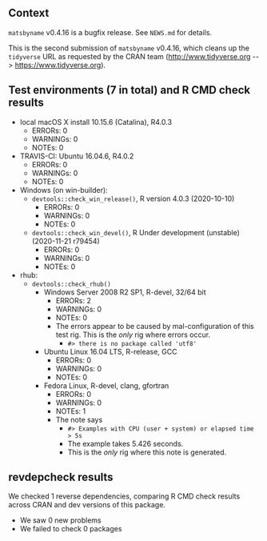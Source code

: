 ## Context
`matsbyname` v0.4.16 is a bugfix release.
See `NEWS.md` for details.

This is the second submission of `matsbyname` v0.4.16,
which cleans up the `tidyverse` URL
as requested by the CRAN team
(http://www.tidyverse.org --> https://www.tidyverse.org). 

## Test environments (7 in total) and R CMD check results
* local macOS X install 10.15.6 (Catalina), R4.0.3
    * ERRORs: 0
    * WARNINGs: 0
    * NOTEs: 0
* TRAVIS-CI: Ubuntu 16.04.6, R4.0.2
    * ERRORs: 0
    * WARNINGs: 0
    * NOTEs: 0
* Windows (on win-builder):
    * `devtools::check_win_release()`, R version 4.0.3 (2020-10-10)
        * ERRORs: 0
        * WARNINGs: 0
        * NOTEs: 0
    * `devtools::check_win_devel()`, R Under development (unstable) (2020-11-21 r79454)
        * ERRORs: 0
        * WARNINGs: 0
        * NOTEs: 0
* rhub:
    * `devtools::check_rhub()`
        * Windows Server 2008 R2 SP1, R-devel, 32/64 bit
            * ERRORs: 2
            * WARNINGs: 0
            * NOTEs: 0
            * The errors appear to be caused by mal-configuration of this test rig.
              This is the *only* rig where errors occur.
                * `#> there is no package called 'utf8'`
        * Ubuntu Linux 16.04 LTS, R-release, GCC
            * ERRORs: 0
            * WARNINGs: 0
            * NOTEs: 0
        * Fedora Linux, R-devel, clang, gfortran
            * ERRORs: 0
            * WARNINGs: 0
            * NOTEs: 1
            * The note says 
                * `#> Examples with CPU (user + system) or elapsed time > 5s`
                * The example takes 5.426 seconds.
                * This is the *only* rig where this note is generated.


## revdepcheck results

We checked 1 reverse dependencies, comparing R CMD check results across CRAN and dev versions of this package.

 * We saw 0 new problems
 * We failed to check 0 packages

